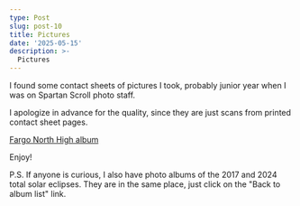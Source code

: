 ```yaml
---
type: Post
slug: post-10
title: Pictures
date: '2025-05-15'
description: >-
  Pictures
---
```


I found some contact sheets of pictures I took, probably junior year when I was on Spartan Scroll photo staff.

I apologize in advance for the quality, since they are just scans from  printed contact sheet pages.

<p><a href="https://www.flickr.com/photos/johnmnc/albums/72177720323584950/" target="_blank">Fargo North High album</a></p>

Enjoy!

P.S. If anyone is curious, I also have photo albums of the 2017 and 2024 total solar eclipses. They are in the same place, just click on the "Back to album list" link.
